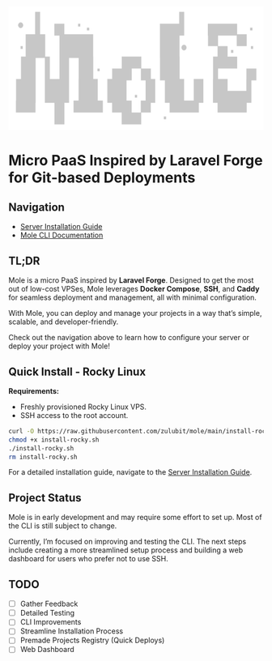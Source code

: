 ![Mole Logo](mole.svg)

# Micro PaaS Inspired by Laravel Forge for Git-based Deployments

## Navigation

- [Server Installation Guide](/docs/install.md)
- [Mole CLI Documentation](/docs/cli/mole.md)

## TL;DR

Mole is a micro PaaS inspired by **Laravel Forge**. Designed to get the most out of low-cost VPSes, Mole leverages **Docker Compose**, **SSH**, and **Caddy** for seamless deployment and management, all with minimal configuration.

With Mole, you can deploy and manage your projects in a way that’s simple, scalable, and developer-friendly.

Check out the navigation above to learn how to configure your server or deploy your project with Mole!

## Quick Install - Rocky Linux

**Requirements:**

- Freshly provisioned Rocky Linux VPS.
- SSH access to the root account.

```bash
curl -O https://raw.githubusercontent.com/zulubit/mole/main/install-rocky.sh
chmod +x install-rocky.sh
./install-rocky.sh
rm install-rocky.sh
```

For a detailed installation guide, navigate to the [Server Installation Guide](/docs/install.md).

## Project Status

Mole is in early development and may require some effort to set up. Most of the CLI is still subject to change.

Currently, I’m focused on improving and testing the CLI. The next steps include creating a more streamlined setup process and building a web dashboard for users who prefer not to use SSH.

## TODO

- [ ] Gather Feedback
- [ ] Detailed Testing
- [ ] CLI Improvements
- [ ] Streamline Installation Process
- [ ] Premade Projects Registry (Quick Deploys)
- [ ] Web Dashboard
